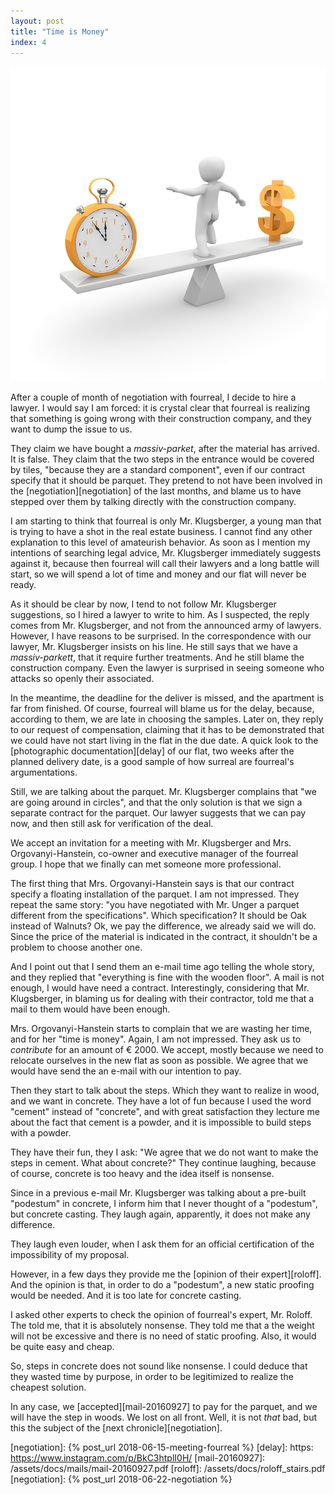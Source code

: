 ```yaml
---
layout: post
title: "Time is Money"
index: 4
---
```

![house-money](/assets/covers/time-1019889_640.jpg)

After a couple of month of negotiation with fourreal, I decide to hire
a lawyer.  I would say I am forced: it is crystal clear that fourreal
is realizing that something is going wrong with their construction
company, and they want to dump the issue to us.

They claim we have bought a _massiv-parket_, after the material has
arrived.  It is false.  They claim that the two steps in the entrance
would be covered by tiles, "because they are a standard component",
even if our contract specify that it should be parquet.  They pretend
to not have been involved in the [negotiation][negotiation] of the
last months, and blame us to have stepped over them by talking
directly with the construction company.

I am starting to think that fourreal is only Mr. Klugsberger, a young
man that is trying to have a shot in the real estate business.  I
cannot find any other explanation to this level of amateurish
behavior.  As soon as I mention my intentions of searching legal
advice, Mr. Klugsberger immediately suggests against it, because then
fourreal will call their lawyers and a long battle will start, so we
will spend a lot of time and money and our flat will never be ready.

As it should be clear by now, I tend to not follow Mr. Klugsberger
suggestions, so I hired a lawyer to write to him.  As I suspected, the
reply comes from Mr. Klugsberger, and not from the announced army of
lawyers.  However, I have reasons to be surprised.  In the
correspondence with our lawyer, Mr. Klugsberger insists on his line.
He still says that we have a _massiv-parkett_, that it require further
treatments.  And he still blame the construction company. Even the
lawyer is surprised in seeing someone who attacks so openly their
associated.

In the meantime, the deadline for the deliver is missed, and the
apartment is far from finished.  Of course, fourreal will blame us for
the delay, because, according to them, we are late in choosing the
samples.  Later on, they reply to our request of compensation,
claiming that it has to be demonstrated that we could have not start
living in the flat in the due date.  A quick look to the [photographic
documentation][delay] of our flat, two weeks after the planned
delivery date, is a good sample of how surreal are fourreal's
argumentations.

Still, we are talking about the parquet.  Mr. Klugsberger complains
that "we are going around in circles", and that the only solution is
that we sign a separate contract for the parquet.  Our lawyer suggests
that we can pay now, and then still ask for verification of the deal.

We accept an invitation for a meeting with Mr. Klugsberger and
Mrs. Orgovanyi-Hanstein, co-owner and executive manager of the fourreal
group.  I hope that we finally can met someone more professional.

The first thing that Mrs. Orgovanyi-Hanstein says is that our contract
specify a floating installation of the parquet.  I am not impressed.
They repeat the same story: "you have negotiated with Mr. Unger a
parquet different from the specifications". Which specification? It
should be Oak instead of Walnuts? Ok, we pay the difference, we
already said we will do.  Since the price of the material is indicated
in the contract, it shouldn't be a problem to choose another one.

And I point out that I send them an e-mail time ago telling the whole
story, and they replied that "everything is fine with the wooden
floor".  A mail is not enough, I would have need a contract.
Interestingly, considering that Mr. Klugsberger, in blaming us for
dealing with their contractor, told me that a mail to them would have
been enough.

Mrs. Orgovanyi-Hanstein starts to complain that we are wasting her
time, and for her "time is money".  Again, I am not impressed.  They
ask us to _contribute_ for an amount of € 2000.  We accept, mostly
because we need to relocate ourselves in the new flat as soon as
possible.  We agree that we would have send the an e-mail with our
intention to pay.

Then they start to talk about the steps.  Which they want to realize
in wood, and we want in concrete.  They have a lot of fun because I
used the word "cement" instead of "concrete", and with great
satisfaction they lecture me about the fact that cement is a powder,
and it is impossible to build steps with a powder.

They have their fun, they I ask: "We agree that we do not want to make
the steps in cement. What about concrete?" They continue laughing,
because of course, concrete is too heavy and the idea itself is
nonsense.

Since in a previous e-mail Mr. Klugsberger was talking about a
pre-built "podestum" in concrete, I inform him that I never thought of
a "podestum", but concrete casting.  They laugh again, apparently,
it does not make any difference.

They laugh even louder, when I ask them for an official certification
of the impossibility of my proposal.

However, in a few days they provide me the [opinion of their
expert][roloff].  And the opinion is that, in order to do a "podestum",
a new static proofing would be needed.  And it is too late for
concrete casting.

I asked other experts to check the opinion of fourreal's expert,
Mr. Roloff.  The told me, that it is absolutely nonsense.  They told
me that a the weight will not be excessive and there is no need of
static proofing.  Also, it would be quite easy and cheap.

So, steps in concrete does not sound like nonsense.  I could deduce
that they wasted time by purpose, in order to be legitimized to
realize the cheapest solution.

In any case, we [accepted][mail-20160927] to pay for the parquet, and
we will have the step in woods.  We lost on all front. Well, it is not
_that_ bad, but this the subject of the [next chronicle][negotiation].


[negotiation]: {% post_url 2018-06-15-meeting-fourreal  %}
[delay]: https: https://www.instagram.com/p/BkC3htplI0H/
[mail-20160927]: /assets/docs/mails/mail-20160927.pdf
[roloff]: /assets/docs/roloff_stairs.pdf
[negotiation]: {% post_url 2018-06-22-negotiation %}
